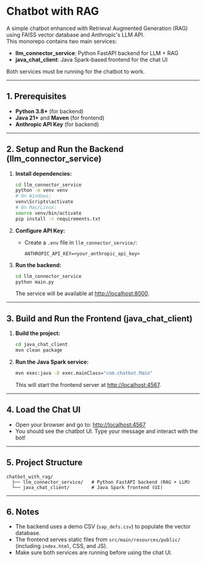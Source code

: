 # Chatbot with RAG

A simple chatbot enhanced with Retrieval Augmented Generation (RAG) using FAISS vector database and Anthropic's LLM API.  
This monorepo contains two main services:

- **llm_connector_service**: Python FastAPI backend for LLM + RAG
- **java_chat_client**: Java Spark-based frontend for the chat UI

Both services must be running for the chatbot to work.

---

## 1. Prerequisites

- **Python 3.8+** (for backend)
- **Java 21+** and **Maven** (for frontend)
- **Anthropic API Key** (for backend)

---

## 2. Setup and Run the Backend (llm_connector_service)

1. **Install dependencies:**
   ```bash
   cd llm_connector_service
   python -m venv venv
   # On Windows:
   venv\Scripts\activate
   # On Mac/Linux:
   source venv/bin/activate
   pip install -r requirements.txt
   ```

2. **Configure API Key:**
   - Create a `.env` file in `llm_connector_service/`:
     ```
     ANTHROPIC_API_KEY=<your_anthropic_api_key>
     ```

3. **Run the backend:**
   ```bash
   cd llm_connector_service
   python main.py
   ```
   The service will be available at [http://localhost:8000](http://localhost:8000).

---

## 3. Build and Run the Frontend (java_chat_client)

1. **Build the project:**
   ```bash
   cd java_chat_client
   mvn clean package
   ```

2. **Run the Java Spark service:**
   ```bash
   mvn exec:java -D exec.mainClass="com.chatbot.Main"
   ```
   This will start the frontend server at [http://localhost:4567](http://localhost:4567).

---

## 4. Load the Chat UI

- Open your browser and go to: [http://localhost:4567](http://localhost:4567)
- You should see the chatbot UI. Type your message and interact with the bot!

---

## 5. Project Structure

```
chatbot_with_rag/
  ├── llm_connector_service/   # Python FastAPI backend (RAG + LLM)
  └── java_chat_client/        # Java Spark frontend (UI)
```

---

## 6. Notes

- The backend uses a demo CSV (`sap_defs.csv`) to populate the vector database.
- The frontend serves static files from `src/main/resources/public/` (including `index.html`, CSS, and JS).
- Make sure both services are running before using the chat UI.
